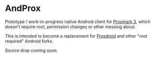 # AndProx

Prototype / work-in-progress native Android client for [Proxmark 3](https://github.com/Proxmark/proxmark3), which doesn't require root, permission changes or other messing about.

This is intended to become a replacement for [Proxdroid](https://github.com/Proxmark/proxmark3/wiki/android) and other "root required" Android forks.

Source drop coming soon.

